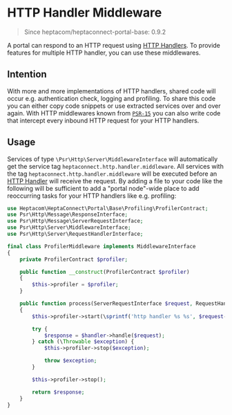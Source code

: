# HTTP Handler Middleware

> Since heptacom/heptaconnect-portal-base: 0.9.2

A portal can respond to an HTTP request using [HTTP Handlers](./http-handler.md).
To provide features for multiple HTTP handler, you can use these middlewares.


## Intention

With more and more implementations of HTTP handlers, shared code will occur e.g. authentication check, logging and profiling.
To share this code you can either copy code snippets or use extracted services over and over again.
With HTTP middlewares known from [`PSR-15`](https://www.php-fig.org/psr/psr-15/) you can also write code that intercept every inbound HTTP request for your HTTP handlers. 


## Usage

Services of type `\Psr\Http\Server\MiddlewareInterface` will automatically get the service tag `heptaconnect.http.handler.middleware`.
All services with the tag `heptaconnect.http.handler.middleware` will be executed before an [HTTP Handler](./http-handler.md) will receive the request.
By adding a file to your code like the following will be sufficient to add a "portal node"-wide place to add reoccurring tasks for your HTTP handlers like e.g. profiling:


```php
use Heptacom\HeptaConnect\Portal\Base\Profiling\ProfilerContract;
use Psr\Http\Message\ResponseInterface;
use Psr\Http\Message\ServerRequestInterface;
use Psr\Http\Server\MiddlewareInterface;
use Psr\Http\Server\RequestHandlerInterface;

final class ProfilerMiddleware implements MiddlewareInterface
{
    private ProfilerContract $profiler;

    public function __construct(ProfilerContract $profiler)
    {
        $this->profiler = $profiler;
    }

    public function process(ServerRequestInterface $request, RequestHandlerInterface $handler): ResponseInterface
    {
        $this->profiler->start(\sprintf('http handler %s %s', $request->getMethod(), $request->getUri()));

        try {
            $response = $handler->handle($request);
        } catch (\Throwable $exception) {
            $this->profiler->stop($exception);

            throw $exception;
        }

        $this->profiler->stop();

        return $response;
    }
}
```
